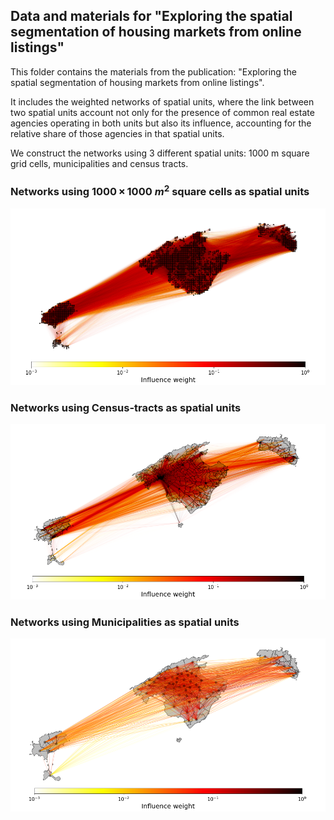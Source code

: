 
## Data and materials for "Exploring the spatial segmentation of housing markets from online listings"

This folder contains the materials from the publication: "Exploring the spatial segmentation of housing markets from online listings".

It includes the weighted networks of spatial units, where the link between two spatial units account not only for the presence of common real estate agencies operating in both units but also its influence, accounting for the relative share of those agencies in that spatial units.

We construct the networks using 3 different spatial units: 1000 m square grid cells, municipalities and census tracts. 

### Networks using $1000 \, \times \, 1000 \; m^2$ square cells as spatial units


    
![png](output_8_0.png)
    


### Networks using Census-tracts as spatial units


    
![png](output_14_0.png)
    


### Networks using Municipalities as spatial units


    
![png](output_19_0.png)
    



